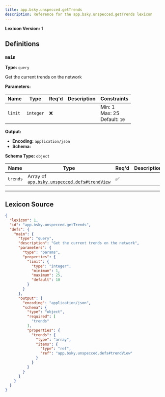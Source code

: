 ```yaml
---
title: app.bsky.unspecced.getTrends
description: Reference for the app.bsky.unspecced.getTrends lexicon
---
```

**Lexicon Version:** 1

## Definitions

<a name="main"></a>
### `main`

**Type:** `query`

Get the current trends on the network

**Parameters:**

| Name | Type | Req'd  | Description | Constraints |
|------|------|----------|-------------|-------------|
| `limit` | `integer` | ❌  |  | Min: 1<br/>Max: 25<br/>Default: `10` |
**Output:**

- **Encoding:** `application/json`
- **Schema:**

**Schema Type:** `object`

| Name | Type | Req'd  | Description | Constraints |
|------|------|----------|-------------|-------------|
| `trends` | Array of [`app.bsky.unspecced.defs#trendView`](lexicons/app/bsky/unspecced/defs#trendView) | ✅  |  |  |

---

## Lexicon Source
```json
{
  "lexicon": 1,
  "id": "app.bsky.unspecced.getTrends",
  "defs": {
    "main": {
      "type": "query",
      "description": "Get the current trends on the network",
      "parameters": {
        "type": "params",
        "properties": {
          "limit": {
            "type": "integer",
            "minimum": 1,
            "maximum": 25,
            "default": 10
          }
        }
      },
      "output": {
        "encoding": "application/json",
        "schema": {
          "type": "object",
          "required": [
            "trends"
          ],
          "properties": {
            "trends": {
              "type": "array",
              "items": {
                "type": "ref",
                "ref": "app.bsky.unspecced.defs#trendView"
              }
            }
          }
        }
      }
    }
  }
}
```
